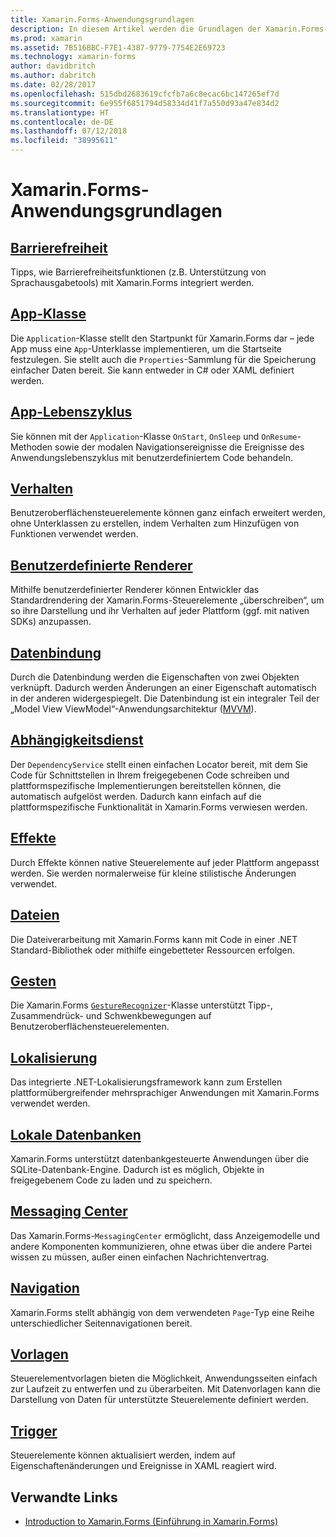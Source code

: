 ```yaml
---
title: Xamarin.Forms-Anwendungsgrundlagen
description: In diesem Artikel werden die Grundlagen der Xamarin.Forms-Anwendungsentwicklung erläutert, einschließlich aller erforderlichen Grundlagen bis hin zu den letzten Details wie die Barrierefreiheit und Lokalisierung.
ms.prod: xamarin
ms.assetid: 7B516BBC-F7E1-4387-9779-7754E2E69723
ms.technology: xamarin-forms
author: davidbritch
ms.author: dabritch
ms.date: 02/28/2017
ms.openlocfilehash: 515dbd2683619cfcfb7a6c8ecac6bc147265ef7d
ms.sourcegitcommit: 6e955f6851794d58334d41f7a550d93a47e834d2
ms.translationtype: HT
ms.contentlocale: de-DE
ms.lasthandoff: 07/12/2018
ms.locfileid: "38995611"
---
```

# <a name="xamarinforms-application-fundamentals"></a>Xamarin.Forms-Anwendungsgrundlagen

## <a name="accessibilityaccessibilityindexmd"></a>[Barrierefreiheit](accessibility/index.md)

Tipps, wie Barrierefreiheitsfunktionen (z.B. Unterstützung von Sprachausgabetools) mit Xamarin.Forms integriert werden.

## <a name="app-classapplication-classmd"></a>[App-Klasse](application-class.md)

Die `Application`-Klasse stellt den Startpunkt für Xamarin.Forms dar – jede App muss eine `App`-Unterklasse implementieren, um die Startseite festzulegen. Sie stellt auch die `Properties`-Sammlung für die Speicherung einfacher Daten bereit. Sie kann entweder in C# oder XAML definiert werden.

## <a name="app-lifecycleapp-lifecyclemd"></a>[App-Lebenszyklus](app-lifecycle.md)

Sie können mit der `Application`-Klasse `OnStart`, `OnSleep` und `OnResume`-Methoden sowie der modalen Navigationsereignisse die Ereignisse des Anwendungslebenszyklus mit benutzerdefiniertem Code behandeln.

## <a name="behaviorsbehaviorsindexmd"></a>[Verhalten](behaviors/index.md)

Benutzeroberflächensteuerelemente können ganz einfach erweitert werden, ohne Unterklassen zu erstellen, indem Verhalten zum Hinzufügen von Funktionen verwendet werden.

## <a name="custom-rendererscustom-rendererindexmd"></a>[Benutzerdefinierte Renderer](custom-renderer/index.md)

Mithilfe benutzerdefinierter Renderer können Entwickler das Standardrendering der Xamarin.Forms-Steuerelemente „überschreiben“, um so ihre Darstellung und ihr Verhalten auf jeder Plattform (ggf. mit nativen SDKs) anzupassen.

## <a name="data-bindingdata-bindingindexmd"></a>[Datenbindung](data-binding/index.md)

Durch die Datenbindung werden die Eigenschaften von zwei Objekten verknüpft. Dadurch werden Änderungen an einer Eigenschaft automatisch in der anderen widergespiegelt. Die Datenbindung ist ein integraler Teil der „Model View ViewModel“-Anwendungsarchitektur ([MVVM](~/xamarin-forms/enterprise-application-patterns/mvvm.md)).

## <a name="dependency-servicedependency-serviceindexmd"></a>[Abhängigkeitsdienst](dependency-service/index.md)

Der `DependencyService` stellt einen einfachen Locator bereit, mit dem Sie Code für Schnittstellen in Ihrem freigegebenen Code schreiben und plattformspezifische Implementierungen bereitstellen können, die automatisch aufgelöst werden. Dadurch kann einfach auf die plattformspezifische Funktionalität in Xamarin.Forms verwiesen werden.

## <a name="effectseffectsindexmd"></a>[Effekte](effects/index.md)

Durch Effekte können native Steuerelemente auf jeder Plattform angepasst werden. Sie werden normalerweise für kleine stilistische Änderungen verwendet.

## <a name="filesfilesmd"></a>[Dateien](files.md)

Die Dateiverarbeitung mit Xamarin.Forms kann mit Code in einer .NET Standard-Bibliothek oder mithilfe eingebetteter Ressourcen erfolgen.

## <a name="gesturesgesturesindexmd"></a>[Gesten](gestures/index.md)

Die Xamarin.Forms [`GestureRecognizer`](xref:Xamarin.Forms.GestureRecognizer)-Klasse unterstützt Tipp-, Zusammendrück- und Schwenkbewegungen auf Benutzeroberflächensteuerelementen.

## <a name="localizationlocalizationindexmd"></a>[Lokalisierung](localization/index.md)

Das integrierte .NET-Lokalisierungsframework kann zum Erstellen plattformübergreifender mehrsprachiger Anwendungen mit Xamarin.Forms verwendet werden.

## <a name="local-databasesdatabasesmd"></a>[Lokale Datenbanken](databases.md)

Xamarin.Forms unterstützt datenbankgesteuerte Anwendungen über die SQLite-Datenbank-Engine. Dadurch ist es möglich, Objekte in freigegebenem Code zu laden und zu speichern.

## <a name="messaging-centermessaging-centermd"></a>[Messaging Center](messaging-center.md)

Das Xamarin.Forms-`MessagingCenter` ermöglicht, dass Anzeigemodelle und andere Komponenten kommunizieren, ohne etwas über die andere Partei wissen zu müssen, außer einen einfachen Nachrichtenvertrag.

## <a name="navigationnavigationindexmd"></a>[Navigation](navigation/index.md)

Xamarin.Forms stellt abhängig von dem verwendeten `Page`-Typ eine Reihe unterschiedlicher Seitennavigationen bereit.

## <a name="templatestemplatesindexmd"></a>[Vorlagen](templates/index.md)

Steuerelementvorlagen bieten die Möglichkeit, Anwendungsseiten einfach zur Laufzeit zu entwerfen und zu überarbeiten. Mit Datenvorlagen kann die Darstellung von Daten für unterstützte Steuerelemente definiert werden.

## <a name="triggerstriggersmd"></a>[Trigger](triggers.md)

Steuerelemente können aktualisiert werden, indem auf Eigenschaftenänderungen und Ereignisse in XAML reagiert wird.


## <a name="related-links"></a>Verwandte Links

- [Introduction to Xamarin.Forms (Einführung in Xamarin.Forms)](~/xamarin-forms/get-started/introduction-to-xamarin-forms.md)
